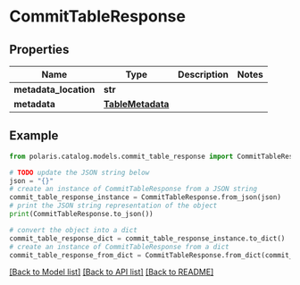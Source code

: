 <!--

 Licensed to the Apache Software Foundation (ASF) under one
 or more contributor license agreements.  See the NOTICE file
 distributed with this work for additional information
 regarding copyright ownership.  The ASF licenses this file
 to you under the Apache License, Version 2.0 (the
 "License"); you may not use this file except in compliance
 with the License.  You may obtain a copy of the License at

   http://www.apache.org/licenses/LICENSE-2.0

 Unless required by applicable law or agreed to in writing,
 software distributed under the License is distributed on an
 "AS IS" BASIS, WITHOUT WARRANTIES OR CONDITIONS OF ANY
 KIND, either express or implied.  See the License for the
 specific language governing permissions and limitations
 under the License.

-->
# CommitTableResponse


## Properties

Name | Type | Description | Notes
------------ | ------------- | ------------- | -------------
**metadata_location** | **str** |  | 
**metadata** | [**TableMetadata**](TableMetadata.md) |  | 

## Example

```python
from polaris.catalog.models.commit_table_response import CommitTableResponse

# TODO update the JSON string below
json = "{}"
# create an instance of CommitTableResponse from a JSON string
commit_table_response_instance = CommitTableResponse.from_json(json)
# print the JSON string representation of the object
print(CommitTableResponse.to_json())

# convert the object into a dict
commit_table_response_dict = commit_table_response_instance.to_dict()
# create an instance of CommitTableResponse from a dict
commit_table_response_from_dict = CommitTableResponse.from_dict(commit_table_response_dict)
```
[[Back to Model list]](../README.md#documentation-for-models) [[Back to API list]](../README.md#documentation-for-api-endpoints) [[Back to README]](../README.md)


